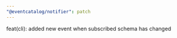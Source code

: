 ```yaml
---
"@eventcatalog/notifier": patch
---
```


feat(cli): added new event when subscribed schema has changed
